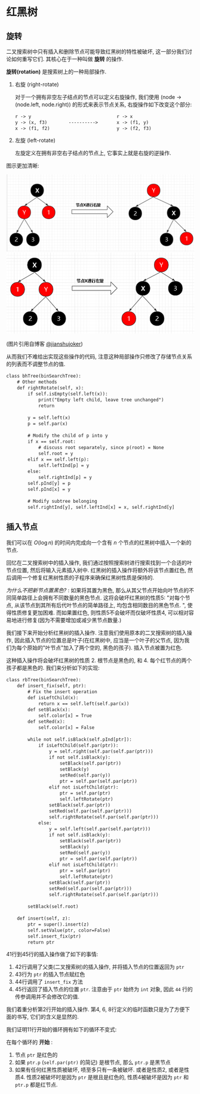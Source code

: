 # 红黑树

## 旋转

二叉搜索树中只有插入和删除节点可能导致红黑树的特性被破坏, 这一部分我们讨论如何重写它们. 其核心在于一种叫做 **旋转** 的操作. 

**旋转(rotation)** 是搜索树上的一种局部操作. 

1.  右旋 (right-rotate)

    对于一个拥有非空左子结点的节点可以定义右旋操作, 我们使用 (node -> (node.left, node.right)) 的形式来表示节点关系, 右旋操作如下改变这个部分:

    ```
    r -> y                                r -> x
    y -> (x, f3)        ---------->       x -> (f1, y)
    x -> (f1, f2)                         y -> (f2, f3)
    ```

2.  左旋 (left-rotate)

    左旋定义在拥有非空右子结点的节点上, 它事实上就是右旋的逆操作.

图示更加清晰:

![](./figs/right.png)
![](./figs/left.png)

(图片引用自博客 [@jianshujoker](https://www.jianshu.com/p/ab90c2ec07e4))

从而我们不难给出实现这些操作的代码, 注意这种局部操作只修改了存储节点关系的列表而不调整节点的值. 

```python{.line-numbers}
class bhTree(binSearchTree):
    # Other methods
    def rightRotate(self, x):
        if self.isEmpty(self.left(x)):
            print("Empty left child, leave tree unchanged")
            return
        
        y = self.left(x)
        p = self.par(x)

        # Modify the child of p into y
        if x == self.root:
            # discuss root separately, since p(root) = None
            self.root = y
        elif x == self.left(p):
            self.leftInd[p] = y
        else:
            self.rightInd[p] = y
        self.pInd[y] = p
        self.pInd[x] = y

        # Modify subtree belonging
        self.rightInd[y], self.leftInd[x] = x, self.rightInd[y]
```

## 插入节点

我们可以在 $O(\log n)$ 的时间内完成向一个含有 $n$ 个节点的红黑树中插入一个新的节点.

回忆在二叉搜索树中的插入操作, 我们通过按照搜索树进行搜索找到一个合适的叶节点位置, 然后将输入元素插入树中. 红黑树的插入操作将额外将该节点置红色, 然后调用一个修复红黑树性质的子程序来确保红黑树性质是保持的. 

_为什么不把新节点置黑色?_ : 如果将其置为黑色, 那么从其父节点开始向叶节点的不同简单路径上会拥有不同数量的黑色节点. 这将会破坏红黑树的性质5: "对每个节点, 从该节点到其所有后代叶节点的简单路径上, 均包含相同数目的黑色节点. ", 使得性质修复更加困难. 而如果置红色, 则性质5不会破坏而仅破坏性质4, 可以相对容易地进行修复(因为不需要增加或减少黑节点数量.)

我们接下来开始分析红黑树的插入操作. 注意我们使用原本的二叉搜索树的插入操作, 因此插入节点的位置总是叶子(在红黑树中, 应当是一个叶子的父节点, 因为我们为每个原始的"叶节点"加入了两个空的, 黑色的孩子). 插入节点被置为红色. 

这种插入操作将会破坏红黑树的性质 2. 根节点是黑色的, 和 4. 每个红节点的两个孩子都是黑色的. 我们来分析如下的实现:

```python{.line-numbers}
class rbTree(binSearchTree):
    def insert_fix(self, ptr):
        # Fix the insert operation
        def isLeftChild(x):
            return x == self.left(self.par(x))
        def setBlack(x):
            self.color[x] = True
        def setRed(x):
            self.color[x] = False

        while not self.isBlack(self.pInd[ptr]):
            if isLeftChild(self.par(ptr)):
                y = self.right(self.par(self.par(ptr)))
                if not self.isBlack(y):
                    setBlack(self.par(ptr))
                    setBlack(y)
                    setRed(self.par(y))
                    ptr = self.par(self.par(ptr))
                elif not isLeftChild(ptr):
                    ptr = self.par(ptr)
                    self.leftRotate(ptr)
                setBlack(self.par(ptr))
                setRed(self.par(self.par(ptr)))
                self.rightRotate(self.par(self.par(ptr)))
            else:
                y = self.left(self.par(self.par(ptr)))
                if not self.isBlack(y):
                    setBlack(self.par(ptr))
                    setBlack(y)
                    setRed(self.par(y))
                    ptr = self.par(self.par(ptr))
                elif not isLeftChild(ptr):
                    ptr = self.par(ptr)
                    self.leftRotate(ptr)
                setBlack(self.par(ptr))
                setRed(self.par(self.par(ptr)))
                self.rightRotate(self.par(self.par(ptr)))
        
        setBlack(self.root)

    def insert(self, z):
        ptr = super().insert(z)
        self.setValue(ptr, color=False)
        self.insert_fix(ptr)
        return ptr
```

41行到45行的插入操作做了如下的事情:
1.  42行调用了父类(二叉搜索树)的插入操作, 并将插入节点的位置返回为 `ptr`
2.  43行为 `ptr` 的插入节点赋红色
3.  44行调用了 `insert_fix` 方法
4.  45行返回了插入节点的位置 `ptr`. 注意由于 `ptr` 始终为 `int` 对象, 因此 `44` 行的传参调用并不会修改它的值.

我们着重分析第2行开始的插入操作. 第4, 6, 8行定义的临时函数只是为了方便下面的书写, 它们的含义是显然的. 

我们证明11行开始的循环拥有如下的循环不变式:

在每个循环的 **开始** :
1.  节点 `ptr` 是红色的
2.  如果 `ptr.p` (`self.par(ptr)` 的简记) 是根节点, 那么 `ptr.p` 是黑节点
3.  如果有任何红黑性质被破坏, 啧至多只有一条被破坏. 或者是性质2, 或者是性质4. 性质2被破坏时是因为 `ptr` 是根且是红色的, 性质4被破坏是因为 `ptr` 和 `ptr.p` 都是红节点.